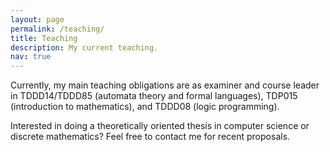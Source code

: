 ```yaml
---
layout: page
permalink: /teaching/
title: Teaching
description: My current teaching.
nav: true
---
```


Currently, my main teaching obligations are as examiner and course leader in TDDD14/TDDD85 (automata theory and formal languages), TDP015 (introduction to mathematics), and TDDD08 (logic programming).

Interested in doing a theoretically oriented thesis in computer science or discrete mathematics? Feel free to contact me for recent proposals.